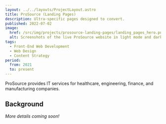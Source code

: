 ```yaml
---
layout: ../../layouts/ProjectLayout.astro
title: ProSource (Landing Pages)
description: Ultra-specific pages designed to convert.
published: 2022-07-02
image:
  href: /src/img/projects/prosource-landing-pages/landing_pages_hero.png
  alt: Screenshots of the live ProSource website in light mode and dark mode color schemes.
tags: 
  - Front-End Web Development
  - Web Design
  - Content Strategy
period:
  from: 2021
  to: present
---
```


ProSource provides IT services for healthcare, engineering, finance, and manufacturing companies.

## Background

*More details coming soon!*
